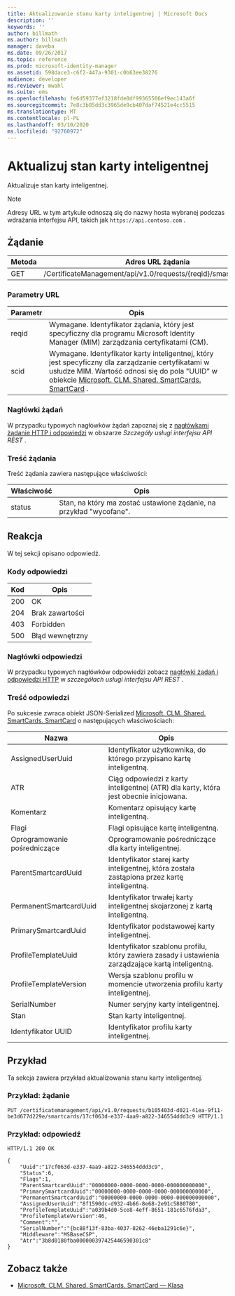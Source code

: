 ```yaml
---
title: Aktualizowanie stanu karty inteligentnej | Microsoft Docs
description: ''
keywords: ''
author: billmath
ms.author: billmath
manager: daveba
ms.date: 09/26/2017
ms.topic: reference
ms.prod: microsoft-identity-manager
ms.assetid: 598dace3-c6f2-447a-9301-c0b63ee38276
audience: developer
ms.reviewer: mwahl
ms.suite: ems
ms.openlocfilehash: fe6d59377ef3218fde0df99365506ef9ec143a6f
ms.sourcegitcommit: 7e8c3b85dd3c3965de9cb407daf74521e4cc5515
ms.translationtype: MT
ms.contentlocale: pl-PL
ms.lasthandoff: 03/10/2020
ms.locfileid: "92760972"
---
```

# <a name="update-smart-card-status"></a>Aktualizuj stan karty inteligentnej
Aktualizuje stan karty inteligentnej.

>[!NOTE]
>Adresy URL w tym artykule odnoszą się do nazwy hosta wybranej podczas wdrażania interfejsu API, takich jak `https://api.contoso.com` .

## <a name="request"></a>Żądanie

Metoda  |Adres URL żądania  
---------|---------
GET     |/CertificateManagement/api/v1.0/requests/{reqid}/smartcards/{scid}

### <a name="url-parameters"></a>Parametry URL

Parametr | Opis
---------|------------
reqid | Wymagane. Identyfikator żądania, który jest specyficzny dla programu Microsoft Identity Manager (MIM) zarządzania certyfikatami (CM).
scid | Wymagane. Identyfikator karty inteligentnej, który jest specyficzny dla zarządzanie certyfikatami w usłudze MIM. Wartość odnosi się do pola "UUID" w obiekcie [Microsoft. CLM. Shared. SmartCards. SmartCard](http://msdn.microsoft.com/library/microsoft.clm.shared.smartcards.smartcard.aspx) .

### <a name="request-headers"></a>Nagłówki żądań
W przypadku typowych nagłówków żądań zapoznaj się z [nagłówkami żądanie HTTP i odpowiedzi](certificate-management-rest-api-service-details.md#http-request-and-response-headers) w obszarze *Szczegóły usługi interfejsu API REST* .

### <a name="request-body"></a>Treść żądania
Treść żądania zawiera następujące właściwości:

Właściwość | Opis
---------|-----------
status | Stan, na który ma zostać ustawione żądanie, na przykład "wycofane".

## <a name="response"></a>Reakcja
W tej sekcji opisano odpowiedź.

### <a name="response-codes"></a>Kody odpowiedzi

Kod  |Opis  
---------|---------
200     | OK
204 | Brak zawartości
403 | Forbidden
500 | Błąd wewnętrzny

### <a name="response-headers"></a>Nagłówki odpowiedzi
W przypadku typowych nagłówków odpowiedzi zobacz [nagłówki żądań i odpowiedzi HTTP](certificate-management-rest-api-service-details.md#http-request-and-response-headers) w *szczegółach usługi interfejsu API REST* .

### <a name="response-body"></a>Treść odpowiedzi
Po sukcesie zwraca obiekt JSON-Serialized [Microsoft. CLM. Shared. SmartCards. SmartCard](http://msdn.microsoft.com/library/microsoft.clm.shared.smartcards.smartcard.aspx) o następujących właściwościach:

Nazwa | Opis
-----|-----------
AssignedUserUuid | Identyfikator użytkownika, do którego przypisano kartę inteligentną.
ATR | Ciąg odpowiedzi z karty inteligentnej (ATR) dla karty, która jest obecnie inicjowana.
Komentarz | Komentarz opisujący kartę inteligentną.
Flagi | Flagi opisujące kartę inteligentną.
Oprogramowanie pośredniczące | Oprogramowanie pośredniczące dla karty inteligentnej.
ParentSmartcardUuid | Identyfikator starej karty inteligentnej, która została zastąpiona przez kartę inteligentną.
PermanentSmartcardUuid | Identyfikator trwałej karty inteligentnej skojarzonej z kartą inteligentną.
PrimarySmartcardUuid | Identyfikator podstawowej karty inteligentnej.
ProfileTemplateUuid | Identyfikator szablonu profilu, który zawiera zasady i ustawienia zarządzające kartą inteligentną.
ProfileTemplateVersion | Wersja szablonu profilu w momencie utworzenia profilu karty inteligentnej.
SerialNumber | Numer seryjny karty inteligentnej.
Stan | Stan karty inteligentnej.
Identyfikator UUID | Identyfikator profilu karty inteligentnej.

## <a name="example"></a>Przykład
Ta sekcja zawiera przykład aktualizowania stanu karty inteligentnej.

### <a name="example-request"></a>Przykład: żądanie

```
PUT /certificatemanagement/api/v1.0/requests/b105403d-d021-41ea-9f11-be3d677d229e/smartcards/17cf063d-e337-4aa9-a822-346554ddd3c9 HTTP/1.1
```

### <a name="example-response"></a>Przykład: odpowiedź

```
HTTP/1.1 200 OK

{
    "Uuid":"17cf063d-e337-4aa9-a822-346554ddd3c9",
    "Status":6,
    "Flags":1,
    "ParentSmartcardUuid":"00000000-0000-0000-0000-000000000000",
    "PrimarySmartcardUuid":"00000000-0000-0000-0000-000000000000",
    "PermanentSmartcardUuid":"00000000-0000-0000-0000-000000000000",
    "AssignedUserUuid":"8f1590dc-d932-4b66-8e68-2e91c5880780",
    "ProfileTemplateUuid":"a039b4d0-5ce8-4eff-8651-181c6576fda3",
    "ProfileTemplateVersion":46,
    "Comment":"",
    "SerialNumber":"{bc88f13f-83ba-4037-8262-46eba1291c6e}",
    "Middleware":"MSBaseCSP",
    "Atr":"3b8d0180fba000000397425446590301c8"
}
```       

## <a name="see-also"></a>Zobacz także

- [Microsoft. CLM. Shared. SmartCards. SmartCard — Klasa](https://msdn.microsoft.com/library/microsoft.clm.shared.smartcards.smartcard.aspx)
